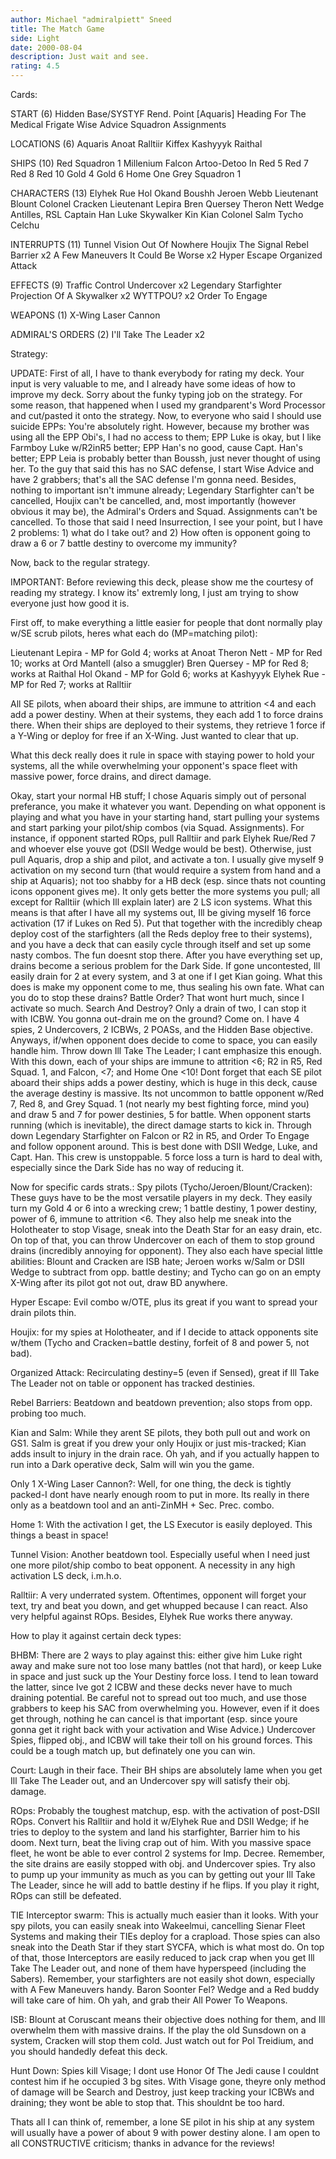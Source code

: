 ```yaml
---
author: Michael "admiralpiett" Sneed
title: The Match Game
side: Light
date: 2000-08-04
description: Just wait and see.
rating: 4.5
---
```

Cards: 

START (6)
Hidden Base/SYSTYF
Rend. Point
[Aquaris]
Heading For The Medical Frigate
Wise Advice
Squadron Assignments

LOCATIONS (6)
Aquaris
Anoat
Ralltiir
Kiffex
Kashyyyk
Raithal

SHIPS (10)
Red Squadron 1
Millenium Falcon
Artoo-Detoo In Red 5
Red 7
Red 8
Red 10
Gold 4
Gold 6
Home One
Grey Squadron 1

CHARACTERS (13)
Elyhek Rue
Hol Okand
Boushh
Jeroen Webb
Lieutenant Blount
Colonel Cracken
Lieutenant Lepira
Bren Quersey
Theron Nett
Wedge Antilles, RSL
Captain Han
Luke Skywalker
Kin Kian
Colonel Salm
Tycho Celchu

INTERRUPTS (11)
Tunnel Vision
Out Of Nowhere
Houjix
The Signal
Rebel Barrier x2
A Few Maneuvers
It Could Be Worse x2
Hyper Escape
Organized Attack

EFFECTS (9)
Traffic Control
Undercover x2
Legendary Starfighter
Projection Of A Skywalker x2
WYTTPOU? x2
Order To Engage

WEAPONS (1)
X-Wing Laser Cannon

ADMIRAL'S ORDERS (2)
I'll Take The Leader x2

Strategy: 

UPDATE: First of all, I have to thank everybody for rating my deck.  Your input is very valuable to me, and I already have some ideas of how to improve my deck.
Sorry about the funky typing job on the strategy.  For some reason, that happened when I used my grandparent's Word Processor and cut/pasted it onto the strategy.
Now, to everyone who said I should use suicide EPPs: You're absolutely right.	However, because my brother was using all the EPP Obi's, I had no access to them; EPP Luke is okay, but I like Farmboy Luke w/R2inR5 better; EPP Han's no good, cause Capt. Han's better; EPP Leia is probably better than Boussh, just never thought of using her.	To the guy that said this has no SAC defense, I start Wise Advice and have 2 grabbers; that's all the SAC defense I'm gonna need.  Besides, nothing to important isn't immune already; Legendary Starfighter can't be cancelled, Houjix can't be cancelled, and, most importantly (however obvious it may be), the Admiral's Orders and Squad. Assignments can't be cancelled.  To those that said I need Insurrection, I see your point, but I have 2 problems: 1) what do I take out? and 2) How often is opponent going to draw a 6 or 7 battle destiny to overcome my immunity?

Now, back to the regular strategy.

IMPORTANT: Before reviewing this deck, please show me the courtesy of reading my strategy.
I know its' extremly long, I just am trying to show everyone just how good it is.

First off, to make everything a little easier for people that dont normally play w/SE scrub
pilots, heres what each do (MP=matching pilot):

Lieutenant Lepira - MP for Gold 4; works at Anoat
Theron Nett - MP for Red 10; works at Ord Mantell (also a smuggler)
Bren Quersey - MP for Red 8; works at Raithal
Hol Okand - MP for Gold 6; works at Kashyyyk
Elyhek Rue - MP for Red 7; works at Ralltiir

All SE pilots, when aboard their ships, are immune to attrition <4 and each add a power
destiny.  When at their systems, they each add 1 to force drains there.  When their ships
are deployed to their systems, they retrieve 1 force if a Y-Wing or deploy for free if an
X-Wing.  Just wanted to clear that up.

What this deck really does it rule in space with staying power to hold your systems, all the
while overwhelming your opponent's space fleet with massive power, force drains, and
direct damage.

Okay, start your normal HB stuff; I chose Aquaris simply out of personal preferance, you
make it whatever you want.  Depending on what opponent is playing and what you have in
your starting hand, start pulling your systems and start parking your pilot/ship combos (via
Squad. Assignments).  For instance, if opponent started ROps, pull Ralltiir and park
Elyhek Rue/Red 7 and whoever else youve got (DSII Wedge would be best).  Otherwise,
just pull Aquaris, drop a ship and pilot, and activate a ton.  I usually give myself 9
activation on my second turn (that would require a system from hand and a ship at
Aquaris); not too shabby for a HB deck (esp. since thats not counting icons opponent
gives me).  It only gets better the more systems you pull; all except for Ralltiir (which Ill
explain later) are 2 LS icon systems.  What this means is that after I have all my systems
out, Ill be giving myself 16 force activation (17 if Lukes on Red 5).  Put that together
with the incredibly cheap deploy cost of the starfighters (all the Reds deploy free to their
systems), and you have a deck that can easily cycle through itself and set up some nasty
combos.
The fun doesnt stop there.  After you have everything set up, drains become a serious
problem for the Dark Side.  If gone uncontested, Ill easily drain for 2 at every system, and
3 at one if I get Kian going.  What this does is make my opponent come to me, thus
sealing his own fate.  What can you do to stop these drains?  Battle Order?  That wont
hurt much, since I activate so much.  Search And Destroy?  Only a drain of two, I can
stop it with ICBW.  You gonna out-drain me on the ground?  Come on.  I have 4 spies, 2
Undercovers, 2 ICBWs, 2 POASs, and the Hidden Base objective.  Anyways, if/when
opponent does decide to come to space, you can easily handle him.  Throw down Ill Take
The Leader; I cant emphasize this enough.  With this down, each of your ships are
immune to attrition <6; R2 in R5, Red Squad. 1, and Falcon, <7; and Home One <10!
Dont forget that each SE pilot aboard their ships adds a power destiny, which is huge in
this deck, cause the average destiny is massive.  Its not uncommon to battle opponent
w/Red 7, Red 8, and Grey Squad. 1 (not nearly my best fighting force, mind you) and
draw 5 and 7 for power destinies, 5 for battle.
When opponent starts running (which is inevitable), the direct damage starts to kick in.
Through down Legendary Starfighter on Falcon or R2 in R5, and Order To Engage and
follow opponent around.  This is best done with DSII Wedge, Luke, and Capt. Han.  This
crew is unstoppable.  5 force loss a turn is hard to deal with, especially since the Dark Side
has no way of reducing it.

Now for specific cards strats.:
Spy pilots (Tycho/Jeroen/Blount/Cracken):  These guys have to be the most versatile
players in my deck.  They easily turn my Gold 4 or 6 into a wrecking crew; 1 battle
destiny, 1 power destiny, power of 6, immune to attrition <6.  They also help me sneak
into the Holotheater to stop Visage, sneak into the Death Star for an easy drain, etc.	On
top of that, you can throw Undercover on each of them to stop ground drains (incredibly
annoying for opponent).  They also each have special little abilities: Blount and Cracken
are ISB hate; Jeroen works w/Salm or DSII Wedge to subtract from opp. battle destiny;
and Tycho can go on an empty X-Wing after its pilot got not out, draw BD anywhere.

Hyper Escape: Evil combo w/OTE, plus its great if you want to spread your drain pilots
thin.

Houjix: for my spies at Holotheater, and if I decide to attack opponents site w/them
(Tycho and Cracken=battle destiny, forfeit of 8 and power 5, not bad).

Organized Attack: Recirculating destiny=5 (even if Sensed), great if Ill Take The Leader
not on table or opponent has tracked destinies.

Rebel Barriers: Beatdown and beatdown prevention; also stops from opp. probing too
much.

Kian and Salm: While they arent SE pilots, they both pull out and work on GS1.	Salm is
great if you drew your only Houjix or just mis-tracked; Kian adds insult to injury in the
drain race.  Oh yah, and if you actually happen to run into a Dark operative deck, Salm
will win you the game.

Only 1 X-Wing Laser Cannon?: Well, for one thing, the deck is tightly packed-I dont
have nearly enough room to put in more.  Its really in there only as a beatdown tool and
an anti-ZinMH + Sec. Prec. combo.

Home 1: With the activation I get, the LS Executor is easily deployed.	This things a
beast in space!

Tunnel Vision: Another beatdown tool.  Especially useful when I need just one more
pilot/ship combo to beat opponent.  A necessity in any high activation LS deck, i.m.h.o.

Ralltiir: A very underrated system.  Oftentimes, opponent will forget your text, try and
beat you down, and get whupped because I can react.  Also very helpful against ROps.
Besides, Elyhek Rue works there anyway.

How to play it against certain deck types:

BHBM: There are 2 ways to play against this: either give him Luke right away and make
sure not too lose many battles (not that hard), or keep Luke in space and just suck up the
Your Destiny force loss.  I tend to lean toward the latter, since Ive got 2 ICBW and these
decks never have to much draining potential.  Be careful not to spread out too much, and
use those grabbers to keep his SAC from overwhelming you.  However, even if it does get
through, nothing he can cancel is that important (esp. since youre gonna get it right back
with your activation and Wise Advice.)	Undercover Spies, flipped obj., and ICBW will
take their toll on his ground forces.  This could be a tough match up, but definately one
you can win.

Court: Laugh in their face.  Their BH ships are absolutely lame when you get Ill Take
The Leader out, and an Undercover spy will satisfy their obj. damage.

ROps: Probably the toughest matchup, esp. with the activation of post-DSII ROps.
Convert his Ralltiir and hold it w/Elyhek Rue and DSII Wedge; if he tries to deploy to the
system and land his starfighter, Barrier him to his doom.  Next turn, beat the living crap
out of him.  With you massive space fleet, he wont be able to ever control 2 systems for
Imp. Decree.  Remember, the site drains are easily stopped with obj. and Undercover
spies.	Try also to pump up your immunity as much as you can by getting out your Ill
Take The Leader, since he will add to battle destiny if he flips.  If you play it right, ROps
can still be defeated.

TIE Interceptor swarm:	This is actually much easier than it looks.  With your spy pilots,
you can easily sneak into Wakeelmui, cancelling Sienar Fleet Systems and making their
TIEs deploy for a crapload.  Those spies can also sneak into the Death Star if they start
SYCFA, which is what most do.  On top of that, those Interceptors are easily reduced to
jack crap when you get Ill Take The Leader out, and none of them have hyperspeed
(including the Sabers).  Remember, your starfighters are not easily shot down, especially
with A Few Maneuvers handy.  Baron Soonter Fel?  Wedge and a Red buddy will take
care of him.  Oh yah, and grab their All Power To Weapons.

ISB: Blount at Coruscant means their objective does nothing for them, and Ill overwhelm
them with massive drains.  If the play the old Sunsdown on a system, Cracken will stop
them cold.  Just watch out for Pol Treidium, and you should handedly defeat this deck.

Hunt Down: Spies kill Visage; I dont use Honor Of The Jedi cause I couldnt contest
him if he occupied 3 bg sites.	With Visage gone, theyre only method of damage will be
Search and Destroy, just keep tracking your ICBWs and draining; they wont be able to
stop that.  This shouldnt be too hard.

Thats all I can think of, remember, a lone SE pilot in his ship at any system will usually
have a power of about 9 with power destiny alone.  I am open to all CONSTRUCTIVE
criticism; thanks in advance for the reviews! 